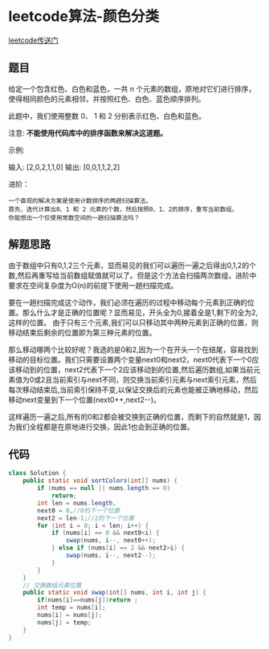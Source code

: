 # leetcode算法-颜色分类

[leetcode传送门](https://leetcode-cn.com/problems/sort-colors/)

## 题目

给定一个包含红色、白色和蓝色，一共 n 个元素的数组，原地对它们进行排序，使得相同颜色的元素相邻，并按照红色、白色、蓝色顺序排列。

此题中，我们使用整数 0、 1 和 2 分别表示红色、白色和蓝色。

注意:
**不能使用代码库中的排序函数来解决这道题。**

示例:

输入: [2,0,2,1,1,0]
输出: [0,0,1,1,2,2]

进阶：

    一个直观的解决方案是使用计数排序的两趟扫描算法。
    首先，迭代计算出0、1 和 2 元素的个数，然后按照0、1、2的排序，重写当前数组。
    你能想出一个仅使用常数空间的一趟扫描算法吗？

## 解题思路

由于数组中只有0,1,2三个元素，显而易见的我们可以遍历一遍之后得出0,1,2的个数,然后再重写给当前数组赋值就可以了。但是这个方法会扫描两次数组，进阶中要求在空间复杂度为O(n)的前提下使用一趟扫描完成。

要在一趟扫描完成这个动作，我们必须在遍历的过程中移动每个元素到正确的位置。那么什么才是正确的位置呢？显而易见，开头全为0,接着全是1,剩下的全为2,这样的位置。
由于只有三个元素,我们可以只移动其中两种元素到正确的位置，则移动结束后剩余的位置即为第三种元素的位置。

那么移动哪两个比较好呢？我选的是0和2,因为一个在开头一个在结尾，容易找到移动的目标位置。我们只需要设置两个变量next0和next2，next0代表下一个0应该移动到的位置，next2代表下一个2应该移动到的位置,然后遍历数组,如果当前元素值为0或2且当前索引与next不同，则交换当前索引元素与next索引元素，然后每次移动结束后,当前索引保持不变,以保证交换后的元素也能被正确地移动，然后移动next变量到下一个位置(next0++,next2--)。

这样遍历一遍之后,所有的0和2都会被交换到正确的位置，而剩下的自然就是1，因为我们全程都是在原地进行交换，因此1也会到正确的位置。

## 代码

```Java
class Solution {
    public static void sortColors(int[] nums) {
        if (nums == null || nums.length == 0)
            return;
        int len = nums.length,
        next0 = 0,//0的下一个位置
        next2 = len-1;//2的下一个位置
        for (int i = 0; i < len; i++) {
            if (nums[i] == 0 && next0<i) {
                swap(nums, i--, next0++);
            } else if (nums[i] == 2 && next2>i) {
                swap(nums, i--, next2--);
            }
        }
    }
    // 交换数组元素位置
    public static void swap(int[] nums, int i, int j) {
        if(nums[i]==nums[j])return ;
        int temp = nums[i];
        nums[i] = nums[j];
        nums[j] = temp;
    }
}
```